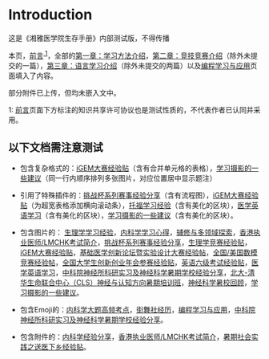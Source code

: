 # Introduction

这是《湘雅医学院生存手册》内部测试版，不得传播

本页，[前言](qian-yan.md)<sup>[ 1](#脚注1)</sup>，全部的[第一章：学习方法介绍](Ch1_xue-xi-fang-fa-jie-shao/readme.md)，[第二章：竞技竞赛介绍](Ch2_jing-ji-jing-sai-jie-shao/readme.md)（除外未提交的一篇），[第三章：语言学习介绍](Ch3_yu-yan-xue-xi-jie-shao/readme.md)（除外未提交的两篇）以及[编程学习与应用](Ch4_huo-dong-yu-shi-jian-jie-shao/13.md)页面填入了内容。

部分附件已上传，但均未嵌入文中。

<a name="脚注1">1</a>: [前言](qian-yan.md)页面下方标注的知识共享许可协议也是测试性质的，不代表作者已认同并采用。

## 以下文档需注意测试

+ 包含复杂格式的：[iGEM大赛经验贴](Ch2_jing-ji-jing-sai-jie-shao/4_iGEM-da-sai-jing-yan.md)（含有合并单元格的表格），[学习摄影的一些建议](Ch4_huo-dong-yu-shi-jian-jie-shao/16_xue-xi-she-ying-de-jian-yi.md)（同一行内顺序排列多张图片，对应位置居中显示题注）

+ 引用了特殊插件的：[挑战杯系列赛事经验分享](Ch2_jing-ji-jing-sai-jie-shao/2_tiao-zhan-bei-xi-lie-sai-shi-jing-yan.md)（含有流程图），[iGEM大赛经验贴](Ch2_jing-ji-jing-sai-jie-shao/4_iGEM-da-sai-jing-yan.md)（为超宽表格添加横向滚动条），[托福学习经验](Ch3_yu-yan-xue-xi-jie-shao/1_tuo-fu-xue-xi-jing-yan.md)（含有美化的区块），[医学英语学习](Ch3_yu-yan-xue-xi-jie-shao/4_yi-xue-ying-yu-xue-xi.md)（含有美化的区块），[学习摄影的一些建议](Ch4_huo-dong-yu-shi-jian-jie-shao/16_xue-xi-she-ying-de-jian-yi.md)（含有美化的区块）。

+ 包含图片的：
[生理学学习经验](Ch1_xue-xi-fang-fa-jie-shao/2_sheng-li-xue-xue-xi-jing-yan.md)，[内科学学习心得](Ch1_xue-xi-fang-fa-jie-shao/5_2_nei-ke-xue-xue-xi-xin-de.md)，[辅修与多领域探索](Ch1_xue-xi-fang-fa-jie-shao/11_fu-xiu-yv-duo-ling-yv-tan-suo.md)，[香港执业医师/LMCHK考试简介](Ch1_xue-xi-fang-fa-jie-shao/10_xiang-gang-zhi-ye-yi-shi-kao-shi-jian-jie.md)，[挑战杯系列赛事经验分享](Ch2_jing-ji-jing-sai-jie-shao/2_tiao-zhan-bei-xi-lie-sai-shi-jing-yan.md)，[生理学竞赛经验贴](Ch2_jing-ji-jing-sai-jie-shao/3_sheng-li-xue-jing-sai-jing-yan.md)，[iGEM大赛经验贴](Ch2_jing-ji-jing-sai-jie-shao/4_iGEM-da-sai-jing-yan.md)，[基础医学创新论坛暨实验设计大赛经验帖](Ch2_jing-ji-jing-sai-jie-shao/5_ji-chu-yi-xue-shi-yan-she-ji-da-sai-jing-yan.md)，[全国/美国数模竞赛经验帖](Ch2_jing-ji-jing-sai-jie-shao/7_shu-mo-jing-sai-jing-yan.md)，[全国大学生创新创业年会参赛经验贴](Ch2_jing-ji-jing-sai-jie-shao/9_chuang-xin-chuang-ye-nian-hui-can-sai-jing-yan.md)，[英语六级考试经验贴](Ch3_yu-yan-xue-xi-jie-shao/3_ying-yu-liu-ji-kao-shi-jing-yan.md)，[医学英语学习](Ch3_yu-yan-xue-xi-jie-shao/4_yi-xue-ying-yu-xue-xi.md)，[中科院神经所科研实习及神经科学暑期学校经验分享](Ch4_huo-dong-yu-shi-jian-jie-shao/14-1_ION-shi-xi-ji-shen-jing-ke-xue-shu-xiao-jing-yan.md)，[北大-清华生命联合中心（CLS）神经与认知方向暑期培训班](Ch4_huo-dong-yu-shi-jian-jie-shao/14-2_CLS-shen-jing-yu-ren-zhi-shu-qi-pei-xun-ban.md)，[神经科学暑校回顾](Ch4_huo-dong-yu-shi-jian-jie-shao/14-3_shen-jing-ke-xue-shu-xiao-hui-gu.md)，[学习摄影的一些建议](Ch4_huo-dong-yu-shi-jian-jie-shao/16_xue-xi-she-ying-de-jian-yi.md)。

+ 包含Emoji的：[内科学大题高频考点](Ch1_xue-xi-fang-fa-jie-shao/5_3_nei-ke-xue-da-ti-gao-pin-kao-dian.md)，[街舞社经历](Ch4_huo-dong-yu-shi-jian-jie-shao/7_jie-wu-she-jing-li.md)，[编程学习与应用](Ch4_huo-dong-yu-shi-jian-jie-shao/13.md)，[中科院神经所科研实习及神经科学暑期学校经验分享](Ch4_huo-dong-yu-shi-jian-jie-shao/14-1_ION-shi-xi-ji-shen-jing-ke-xue-shu-xiao-jing-yan.md)。

+ 包含附件的：[内科学经验分享](Ch1_xue-xi-fang-fa-jie-shao/5_1_nei-ke-xue-jing-yan-fen-xiang.md)，[香港执业医师/LMCHK考试简介](Ch1_xue-xi-fang-fa-jie-shao/10_xiang-gang-zhi-ye-yi-shi-kao-shi-jian-jie.md)，[暑期社会实践之送医下乡经验贴](Ch4_huo-dong-yu-shi-jian-jie-shao/3_song-yi-xia-xiang-jing-yan.md)。
